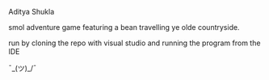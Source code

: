 Aditya Shukla

smol adventure game featuring a bean travelling ye olde countryside. 

run by cloning the repo with visual studio and running the program from the IDE


¯\_(ツ)_/¯
